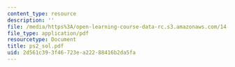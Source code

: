 ```yaml
---
content_type: resource
description: ''
file: /media/https%3A/open-learning-course-data-rc.s3.amazonaws.com/14-20-industrial-organization-and-public-policy-spring-2003/2d561c393f46723ea22288416b2da5fa_ps2_sol.pdf
file_type: application/pdf
resourcetype: Document
title: ps2_sol.pdf
uid: 2d561c39-3f46-723e-a222-88416b2da5fa
---
```

